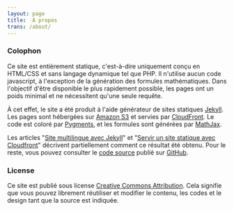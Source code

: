 ```yaml
---
layout: page
title:  À propos
trans: /about/
---
```


### Colophon
Ce site est entièrement statique, c'est-à-dire uniquement conçu en HTML/CSS et sans langage dynamique tel que PHP. Il n'utilise aucun code javascript, à l'exception de la génération des formules mathématiques. Dans l'objectif d'être disponible le plus rapidement possible, les pages ont un poids minimal et ne nécessitent qu'une seule requête.

À cet effet, le site a été produit à l'aide générateur de sites statiques [Jekyll](http://jekyllrb.com/). Les pages sont hébergées sur [Amazon S3](https://aws.amazon.com/fr/s3/) et servies par [CloudFront](https://aws.amazon.com/fr/cloudfront/). Le code est coloré par [Pygments](http://pygments.org/), et les formules sont générées par [MathJax](http://www.mathjax.org/).

Les articles "[Site multilingue avec Jekyll](/site-multilingue-avec-jekyll/)" et "[Servir un site statique avec Cloudfront](/site-statique-avec-cloudfront/)" décrivent partiellement comment ce résultat été obtenu. Pour le reste, vous pouvez consulter le [code source](https://github.com/sylvaindurand/sylvain.durand.tf) publié sur [GitHub](https://github.com/sylvaindurand/sylvain.durand.tf).

### License
Ce site est publié sous license [Creative Commons Attribution](http://creativecommons.org/licenses/by/4.0/). Cela signifie que vous pouvez librement réutiliser et modifier le contenu, les codes et le design tant que la source est indiquée.



